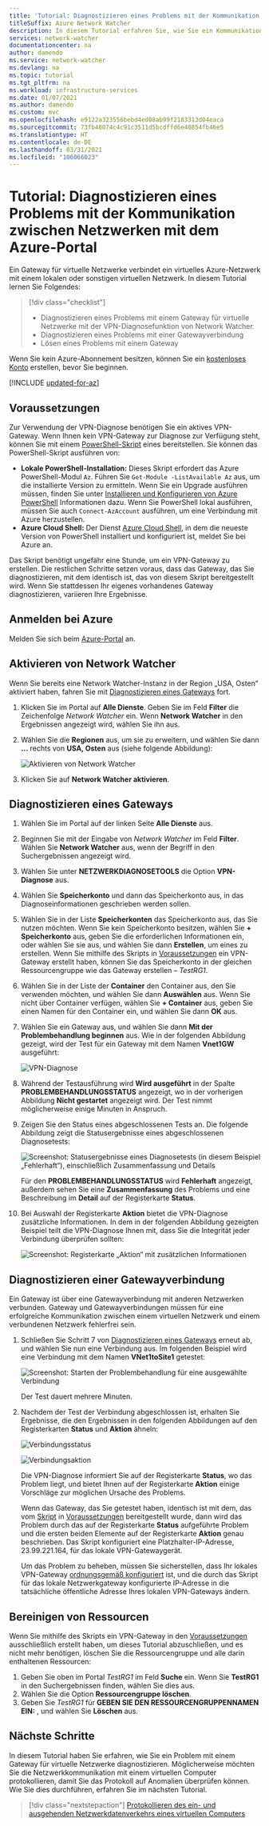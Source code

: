 ```yaml
---
title: 'Tutorial: Diagnostizieren eines Problems mit der Kommunikation zwischen Netzwerken mit dem Azure-Portal'
titleSuffix: Azure Network Watcher
description: In diesem Tutorial erfahren Sie, wie Sie ein Kommunikationsproblem zwischen einem virtuellen Azure-Netzwerk und einem mit diesem über ein Gateway für virtuelle Azure-Netzwerke verbundenen lokalen oder anderen virtuellen Netzwerk mit der VPN-Diagnosefunktion von Network Watcher diagnostizieren.
services: network-watcher
documentationcenter: na
author: damendo
ms.service: network-watcher
ms.devlang: na
ms.topic: tutorial
ms.tgt_pltfrm: na
ms.workload: infrastructure-services
ms.date: 01/07/2021
ms.author: damendo
ms.custom: mvc
ms.openlocfilehash: e9122a323556bebd4ed08ab99f2183313d04eaca
ms.sourcegitcommit: 73fb48074c4c91c3511d5bcdffd6e40854fb46e5
ms.translationtype: HT
ms.contentlocale: de-DE
ms.lasthandoff: 03/31/2021
ms.locfileid: "106066023"
---
```

# <a name="tutorial-diagnose-a-communication-problem-between-networks-using-the-azure-portal"></a>Tutorial: Diagnostizieren eines Problems mit der Kommunikation zwischen Netzwerken mit dem Azure-Portal

Ein Gateway für virtuelle Netzwerke verbindet ein virtuelles Azure-Netzwerk mit einem lokalen oder sonstigen virtuellen Netzwerk. In diesem Tutorial lernen Sie Folgendes:

> [!div class="checklist"]
> * Diagnostizieren eines Problems mit einem Gateway für virtuelle Netzwerke mit der VPN-Diagnosefunktion von Network Watcher.
> * Diagnostizieren eines Problems mit einer Gatewayverbindung
> * Lösen eines Problems mit einem Gateway

Wenn Sie kein Azure-Abonnement besitzen, können Sie ein [kostenloses Konto](https://azure.microsoft.com/free/?WT.mc_id=A261C142F) erstellen, bevor Sie beginnen.


[!INCLUDE [updated-for-az](../../includes/updated-for-az.md)]

## <a name="prerequisites"></a>Voraussetzungen

Zur Verwendung der VPN-Diagnose benötigen Sie ein aktives VPN-Gateway. Wenn Ihnen kein VPN-Gateway zur Diagnose zur Verfügung steht, können Sie mit einem [PowerShell-Skript](../vpn-gateway/scripts/vpn-gateway-sample-site-to-site-powershell.md?toc=%2fazure%2fnetwork-watcher%2ftoc.json) eines bereitstellen. Sie können das PowerShell-Skript ausführen von:
- **Lokale PowerShell-Installation:** Dieses Skript erfordert das Azure PowerShell-Modul `Az`. Führen Sie `Get-Module -ListAvailable Az` aus, um die installierte Version zu ermitteln. Wenn Sie ein Upgrade ausführen müssen, finden Sie unter [Installieren und Konfigurieren von Azure PowerShell](/powershell/azure/install-Az-ps) Informationen dazu. Wenn Sie PowerShell lokal ausführen, müssen Sie auch `Connect-AzAccount` ausführen, um eine Verbindung mit Azure herzustellen.
- **Azure Cloud Shell:** Der Dienst [Azure Cloud Shell](https://shell.azure.com/powershell), in dem die neueste Version von PowerShell installiert und konfiguriert ist, meldet Sie bei Azure an.

Das Skript benötigt ungefähr eine Stunde, um ein VPN-Gateway zu erstellen. Die restlichen Schritte setzen voraus, dass das Gateway, das Sie diagnostizieren, mit dem identisch ist, das von diesem Skript bereitgestellt wird. Wenn Sie stattdessen Ihr eigenes vorhandenes Gateway diagnostizieren, variieren Ihre Ergebnisse.

## <a name="sign-in-to-azure"></a>Anmelden bei Azure

Melden Sie sich beim [Azure-Portal](https://portal.azure.com) an.

## <a name="enable-network-watcher"></a>Aktivieren von Network Watcher

Wenn Sie bereits eine Network Watcher-Instanz in der Region „USA, Osten“ aktiviert haben, fahren Sie mit [Diagnostizieren eines Gateways](#diagnose-a-gateway) fort.

1. Klicken Sie im Portal auf **Alle Dienste**. Geben Sie im Feld **Filter** die Zeichenfolge *Network Watcher* ein. Wenn **Network Watcher** in den Ergebnissen angezeigt wird, wählen Sie ihn aus.
2. Wählen Sie die **Regionen** aus, um sie zu erweitern, und wählen Sie dann **...** rechts von **USA, Osten** aus (siehe folgende Abbildung):

    ![Aktivieren von Network Watcher](./media/diagnose-communication-problem-between-networks/enable-network-watcher.png)

3. Klicken Sie auf **Network Watcher aktivieren**.

## <a name="diagnose-a-gateway"></a>Diagnostizieren eines Gateways

1. Wählen Sie im Portal auf der linken Seite **Alle Dienste** aus.
2. Beginnen Sie mit der Eingabe von *Network Watcher* im Feld **Filter**. Wählen Sie **Network Watcher** aus, wenn der Begriff in den Suchergebnissen angezeigt wird.
3. Wählen Sie unter **NETZWERKDIAGNOSETOOLS** die Option **VPN-Diagnose** aus.
4. Wählen Sie **Speicherkonto** und dann das Speicherkonto aus, in das Diagnoseinformationen geschrieben werden sollen.
5. Wählen Sie in der Liste **Speicherkonten** das Speicherkonto aus, das Sie nutzen möchten. Wenn Sie kein Speicherkonto besitzen, wählen Sie **+ Speicherkonto** aus, geben Sie die erforderlichen Informationen ein, oder wählen Sie sie aus, und wählen Sie dann **Erstellen**, um eines zu erstellen. Wenn Sie mithilfe des Skripts in [Voraussetzungen](#prerequisites) ein VPN-Gateway erstellt haben, können Sie das Speicherkonto in der gleichen Ressourcengruppe wie das Gateway erstellen – *TestRG1*.
6. Wählen Sie in der Liste der **Container** den Container aus, den Sie verwenden möchten, und wählen Sie dann **Auswählen** aus. Wenn Sie nicht über Container verfügen, wählen Sie **+ Container** aus, geben Sie einen Namen für den Container ein, und wählen Sie dann **OK** aus.
7. Wählen Sie ein Gateway aus, und wählen Sie dann **Mit der Problembehandlung beginnen** aus. Wie in der folgenden Abbildung gezeigt, wird der Test für ein Gateway mit dem Namen **Vnet1GW** ausgeführt:

    ![VPN-Diagnose](./media/diagnose-communication-problem-between-networks/vpn-diagnostics.png)

8. Während der Testausführung wird **Wird ausgeführt** in der Spalte **PROBLEMBEHANDLUNGSSTATUS** angezeigt, wo in der vorherigen Abbildung **Nicht gestartet** angezeigt wird. Der Test nimmt möglicherweise einige Minuten in Anspruch.
9. Zeigen Sie den Status eines abgeschlossenen Tests an. Die folgende Abbildung zeigt die Statusergebnisse eines abgeschlossenen Diagnosetests:

    ![Screenshot: Statusergebnisse eines Diagnosetests (in diesem Beispiel „Fehlerhaft“), einschließlich Zusammenfassung und Details](./media/diagnose-communication-problem-between-networks/status.png)

    Für den **PROBLEMBEHANDLUNGSSTATUS** wird **Fehlerhaft** angezeigt, außerdem sehen Sie eine **Zusammenfassung** des Problems und eine Beschreibung im **Detail** auf der Registerkarte **Status**.
10. Bei Auswahl der Registerkarte **Aktion** bietet die VPN-Diagnose zusätzliche Informationen. In dem in der folgenden Abbildung gezeigten Beispiel teilt die VPN-Diagnose Ihnen mit, dass Sie die Integrität jeder Verbindung überprüfen sollten:

    ![Screenshot: Registerkarte „Aktion“ mit zusätzlichen Informationen](./media/diagnose-communication-problem-between-networks/action.png)

## <a name="diagnose-a-gateway-connection"></a>Diagnostizieren einer Gatewayverbindung

Ein Gateway ist über eine Gatewayverbindung mit anderen Netzwerken verbunden. Gateway und Gatewayverbindungen müssen für eine erfolgreiche Kommunikation zwischen einem virtuellen Netzwerk und einem verbundenen Netzwerk fehlerfrei sein.

1. Schließen Sie Schritt 7 von [Diagnostizieren eines Gateways](#diagnose-a-gateway) erneut ab, und wählen Sie nun eine Verbindung aus. Im folgenden Beispiel wird eine Verbindung mit dem Namen **VNet1toSite1** getestet:

    ![Screenshot: Starten der Problembehandlung für eine ausgewählte Verbindung](./media/diagnose-communication-problem-between-networks/connection.png)

    Der Test dauert mehrere Minuten.
2. Nachdem der Test der Verbindung abgeschlossen ist, erhalten Sie Ergebnisse, die den Ergebnissen in den folgenden Abbildungen auf den Registerkarten **Status** und **Aktion** ähneln:

    ![Verbindungsstatus](./media/diagnose-communication-problem-between-networks/connection-status.png)

    ![Verbindungsaktion](./media/diagnose-communication-problem-between-networks/connection-action.png)

    Die VPN-Diagnose informiert Sie auf der Registerkarte **Status**, wo das Problem liegt, und bietet Ihnen auf der Registerkarte **Aktion** einige Vorschläge zur möglichen Ursache des Problems.

    Wenn das Gateway, das Sie getestet haben, identisch ist mit dem, das vom [Skript](../vpn-gateway/scripts/vpn-gateway-sample-site-to-site-powershell.md?toc=%2fazure%2fnetwork-watcher%2ftoc.json) in [Voraussetzungen](#prerequisites) bereitgestellt wurde, dann wird das Problem durch das auf der Registerkarte **Status** aufgeführte Problem und die ersten beiden Elemente auf der Registerkarte **Aktion** genau beschrieben. Das Skript konfiguriert eine Platzhalter-IP-Adresse, 23.99.221.164, für das lokale VPN-Gatewaygerät.

    Um das Problem zu beheben, müssen Sie sicherstellen, dass Ihr lokales VPN-Gateway [ordnungsgemäß konfiguriert](../vpn-gateway/vpn-gateway-about-vpn-devices.md?toc=%2fazure%2fnetwork-watcher%2ftoc.json) ist, und die durch das Skript für das lokale Netzwerkgateway konfigurierte IP-Adresse in die tatsächliche öffentliche Adresse Ihres lokalen VPN-Gateways ändern.

## <a name="clean-up-resources"></a>Bereinigen von Ressourcen

Wenn Sie mithilfe des Skripts ein VPN-Gateway in den [Voraussetzungen](#prerequisites) ausschließlich erstellt haben, um dieses Tutorial abzuschließen, und es nicht mehr benötigen, löschen Sie die Ressourcengruppe und alle darin enthaltenen Ressourcen:

1. Geben Sie oben im Portal *TestRG1* im Feld **Suche** ein. Wenn Sie **TestRG1** in den Suchergebnissen finden, wählen Sie dies aus.
2. Wählen Sie die Option **Ressourcengruppe löschen**.
3. Geben Sie *TestRG1* für **GEBEN SIE DEN RESSOURCENGRUPPENNAMEN EIN:** , und wählen Sie **Löschen** aus.

## <a name="next-steps"></a>Nächste Schritte

In diesem Tutorial haben Sie erfahren, wie Sie ein Problem mit einem Gateway für virtuelle Netzwerke diagnostizieren. Möglicherweise möchten Sie die Netzwerkkommunikation mit einem virtuellen Computer protokollieren, damit Sie das Protokoll auf Anomalien überprüfen können. Wie Sie dies durchführen, erfahren Sie im nächsten Tutorial.

> [!div class="nextstepaction"]
> [Protokollieren des ein- und ausgehenden Netzwerkdatenverkehrs eines virtuellen Computers](network-watcher-nsg-flow-logging-portal.md)
